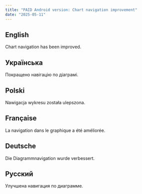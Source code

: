 ```yaml
---
title: "PAID Android version: Chart navigation improvement"
date: "2025-05-11"
---
```


## English

Chart navigation has been improved.

## Українська

Покращено навігацію по діаграмі.

## Polski

Nawigacja wykresu została ulepszona.

## Française

La navigation dans le graphique a été améliorée.

## Deutsche

Die Diagrammnavigation wurde verbessert.

## Русский

Улучшена навигация по диаграмме.
